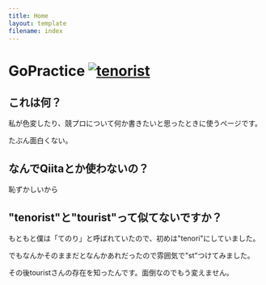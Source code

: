 ```yaml
---
title: Home
layout: template
filename: index
---
```


# GoPractice [![tenorist](https://img.shields.io/endpoint?url=https%3A%2F%2Fatcoder-badges.now.sh%2Fapi%2Fatcoder%2Fjson%2Ftenorist)](https://atcoder.jp/users/tenorist)

## これは何？

私が色変したり、競プロについて何か書きたいと思ったときに使うページです。

たぶん面白くない。


## なんでQiitaとか使わないの？

恥ずかしいから


## "tenorist"と"tourist"って似てないですか？

もともと僕は「てのり」と呼ばれていたので、初めは"tenori"にしていました。

でもなんかそのままだとなんかあれだったので雰囲気で"st"つけてみました。

その後touristさんの存在を知ったんです。面倒なのでもう変えません。
